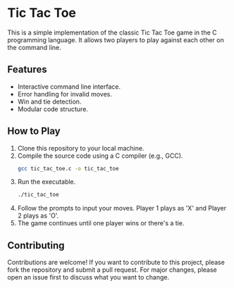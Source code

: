 # Tic Tac Toe

This is a simple implementation of the classic Tic Tac Toe game in the C programming language. It allows two players to play against each other on the command line.

## Features

- Interactive command line interface.
- Error handling for invalid moves.
- Win and tie detection.
- Modular code structure.

## How to Play

1. Clone this repository to your local machine.
2. Compile the source code using a C compiler (e.g., GCC).
    ```bash
    gcc tic_tac_toe.c -o tic_tac_toe
    ```
3. Run the executable.
    ```bash
    ./tic_tac_toe
    ```
4. Follow the prompts to input your moves. Player 1 plays as 'X' and Player 2 plays as 'O'.
5. The game continues until one player wins or there's a tie.

## Contributing

Contributions are welcome! If you want to contribute to this project, please fork the repository and submit a pull request. For major changes, please open an issue first to discuss what you want to change.
